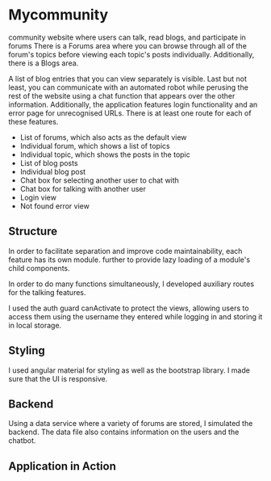 # Mycommunity

community website where users can talk, read blogs, and participate in forums
There is a Forums area where you can browse through all of the forum's topics before viewing each topic's posts individually. Additionally, there is a Blogs area.

A list of blog entries that you can view separately is visible. Last but not least, you can communicate with an automated robot while perusing the rest of the website using a chat function that appears over the other information. Additionally, the application features login functionality and an error page for unrecognised URLs.
There is at least one route for each of these features.

*	List of forums, which also acts as the default view
*	Individual forum, which shows a list of topics
*	Individual topic, which shows the posts in the topic
*	List of blog posts
*	Individual blog post
*	Chat box for selecting another user to chat with
*	Chat box for talking with another user
*	Login view
*	Not found error view

## Structure 

In order to facilitate separation and improve code maintainability, each feature has its own module. further to provide lazy loading of a module's child components.

In order to do many functions simultaneously, I developed auxiliary routes for the talking features.

I used the auth guard canActivate to protect the views, allowing users to access them using the username they entered while logging in and storing it in local storage.

## Styling

I used angular material for styling as well as the bootstrap library. I made sure that the UI is responsive.

## Backend

Using a data service where a variety of forums are stored, I simulated the backend. The data file also contains information on the users and the chatbot.

## Application in Action


